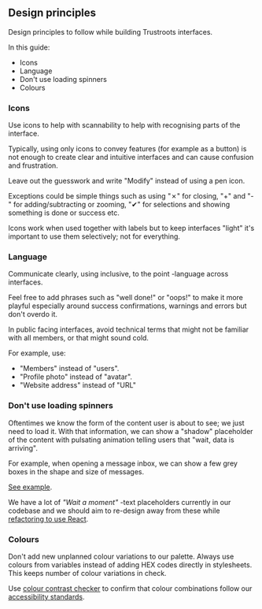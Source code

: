 ## Design principles

Design principles to follow while building Trustroots interfaces.

In this guide:
- Icons
- Language
- Don't use loading spinners
- Colours

### Icons

Use icons to help with scannability to help with recognising parts of the interface.

Typically, using only icons to convey features (for example as a button) is not enough to create clear and intuitive interfaces and can cause confusion and frustration.

Leave out the guesswork and write "Modify" instead of using a pen icon.

Exceptions could be simple things such as using "✗" for closing, "+" and "-" for adding/subtracting or zooming, "✔︎" for selections and showing something is done or success etc.

Icons work when used together with labels but to keep interfaces "light" it's important to use them selectively; not for everything.

### Language

Communicate clearly, using inclusive, to the point -language across interfaces.

Feel free to add phrases such as "well done!" or "oops!" to make it more playful especially around success confirmations, warnings and errors but don't overdo it.

In public facing interfaces, avoid technical terms that might not be familiar with all members, or that might sound cold.

For example, use:
- "Members" instead of "users".
- "Profile photo" instead of "avatar".
- "Website address" instead of "URL"

### Don't use loading spinners

Oftentimes we know the form of the content user is about to see; we just need to load it. With that information, we can show a "shadow" placeholder of the content with pulsating animation telling users that "wait, data is arriving".

For example, when opening a message inbox, we can show a few grey boxes in the shape and size of messages.

[See example](https://medium.com/anatomy-of-web-interface/placeholder-loading-ui-bbaf2222f95f).

We have a lot of _"Wait a moment"_ -text placeholders currently in our codebase and we should aim to re-design away from these while [refactoring to use React](React.md).

### Colours

Don't add new unplanned colour variations to our palette. Always use colours from variables instead of adding HEX codes directly in stylesheets. This keeps number of colour variations in check.

Use [colour contrast checker](https://webaim.org/resources/contrastchecker/) to confirm that colour combinations follow our [accessibility standards](Accessibility.md).
